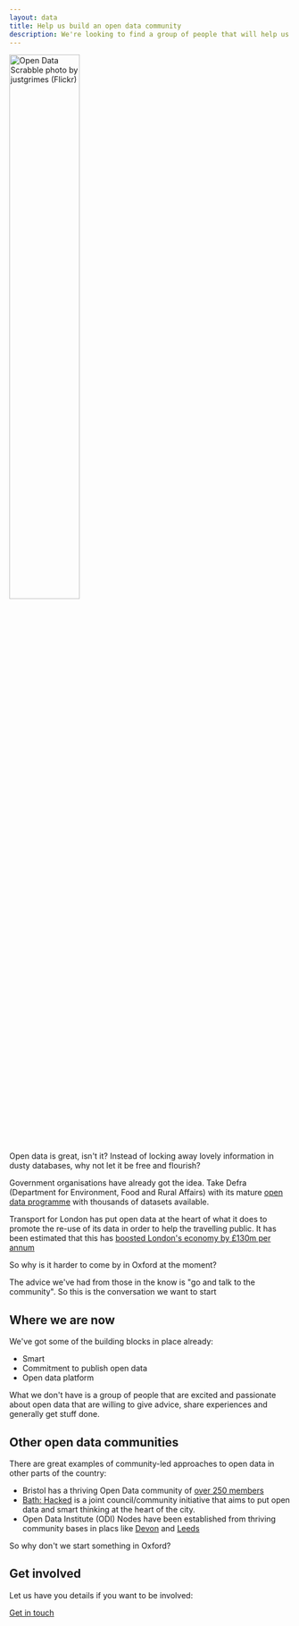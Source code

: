 ```yaml
---
layout: data
title: Help us build an open data community
description: We're looking to find a group of people that will help us guide our work on open data
---
```

<img src="https://c1.staticflickr.com/9/8310/8016189356_eaa656e9b6_b.jpg" alt="Open Data Scrabble photo by justgrimes (Flickr)" style="width:50%;height:50%;">

Open data is great, isn't it? Instead of locking away lovely information in dusty databases, why not let it be free and flourish?

Government organisations have already got the idea. Take Defra (Department for Environment, Food and Rural Affairs) with its mature [open data programme](https://defradigital.blog.gov.uk/about-defras-data-programme/) with thousands of datasets available.

Transport for London has put open data at the heart of what it does to promote the re-use of its data in order to help the travelling public. It has been estimated that this has [boosted London's economy by £130m per annum](https://tfl.gov.uk/info-for/media/press-releases/2017/october/tfl-s-free-open-data-boosts-london-s-economy)

So why is it harder to come by in Oxford at the moment? 

The advice we've had from those in the know is "go and talk to the community". So this is the conversation we want to start

## Where we are now
We've got some of the building blocks in place already: 

* Smart 
* Commitment to publish open data
* Open data platform

What we don't have is a group of people that are excited and passionate about open data that are willing to give advice, share experiences and generally get stuff done.

## Other open data communities
There are great examples of community-led approaches to open data in other parts of the country:
* Bristol has a thriving Open Data community of [over 250 members](https://www.meetup.com/Bristol_Open_Data/) 
* [Bath: Hacked](https://www.bathhacked.org/about/) is a joint council/community initiative that aims to put open data and smart thinking at the heart of the city.  
* Open Data Institute (ODI) Nodes have been established from thriving community bases in placs like [Devon](http://devon.theodi.org/devon-open-data-forum/) and [Leeds](http://odileeds.org/about/)

So why don't we start something in Oxford?

## Get involved
<p>Let us have you details if you want to be involved:</p>
<a class="button" href="https://docs.google.com/forms/d/e/1FAIpQLSeKukg-4UhtdNMYtyk6ul4lrylv51bvEumwjUwWBBHhr7bLZQ/viewform?usp=sf_link">Get in touch</a>

